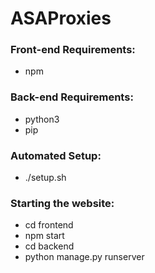 # ASAProxies

### Front-end Requirements:

- npm

### Back-end Requirements:

- python3
- pip

### Automated Setup:

- ./setup.sh

### Starting the website:

- cd frontend
- npm start
- cd backend
- python manage.py runserver
